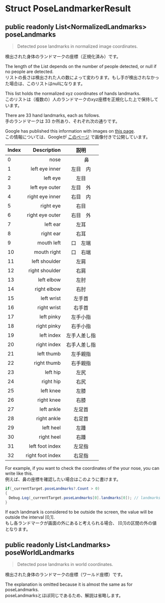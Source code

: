 # Struct PoseLandmarkerResult

## public readonly List\<NormalizedLandmarks> poseLandmarks

> Detected pose landmarks in normalized image coordinates.

検出された身体のランドマークの座標（正規化済み）です。  

The length of the List depends on the number of people detected, or null if no people are detected.  
リストの長さは検出された人の数によって変わります。もし手が検出されなかった場合は、このリストはnullになります。  

This list holds the normalized xyz coordinates of hands landmarks.  
このリストは（複数の）人のランドマークのxyz座標を正規化した上で保持しています。  

There are 33 hand landmarks, each as follows.  
手のランドマークは 33 か所あり、それぞれ次の通りです。

Google has published this information with images on [this page](https://chuoling.github.io/mediapipe/solutions/pose.html).  
この情報については、Googleが [このページ](https://chuoling.github.io/mediapipe/solutions/pose.html) で画像付きで公開しています。

| Index |    Description    |     説明　 　|
|:------|------------------:|:-----------:|
|    0  | nose              |　　 鼻　　　 |
|    1  | left  eye inner   | 左目　内　　 |
|    2  | left  eye         | 左目　　　　 |
|    3  | left  eye outer   | 左目　外　　 |
|    4  | right eye inner   | 右目　内　　 |
|    5  | right eye         | 右目　　　　 |
|    6  | right eye outer   | 右目　外　　 |
|    7  | left  ear         | 左耳 　　　　|
|    8  | right ear         | 右耳　　　　 |
|    9  | mouth left        | 口　左端　　 |
|   10  | mouth right       | 口　右端　　 |
|   11  | left  shoulder    | 左肩　　　　 |
|   12  | right shoulder    | 右肩　　　　 |
|   13  | left  elbow       | 左肘　　　　 |
|   14  | right elbow       | 右肘　　　　 |
|   15  | left  wrist       | 左手首　　　 |
|   16  | right wrist       | 右手首　　　 |
|   17  | left  pinky       | 左手小指　　 |
|   18  | right pinky       | 右手小指　　 |
|   19  | left  index       | 左手人差し指 |
|   20  | right index       | 右手人差し指 |
|   21  | left  thumb       | 左手親指 　　|
|   22  | right thumb       | 右手親指 　　|
|   23  | left  hip         | 左尻 　　　　|
|   24  | right hip         | 右尻 　　　　|
|   25  | left  knee        | 左膝 　　　　|
|   26  | right knee        | 右膝 　　　　|
|   27  | left  ankle       | 左足首　　　 |
|   28  | right ankle       | 右足首　　　 |
|   29  | left  heel        | 左踵 　　　　|
|   30  | right heel        | 右踵 　　　　|
|   31  | left  foot index  | 左足指 　　　|
|   32  | right foot index  | 右足指 　　　|

For example, if you want to check the coordinates of the your nose, you can write like this.  
例えば、鼻の座標を確認したい場合はこのように書けます。

```csharp
if(_currentTarget.poseLandmarks?.Count > 0)
{
　Debug.Log(_currentTarget.poseLandmarks[0].landmarks[0]); // landmarks[0] = nose
}
```

If each landmark is considered to be outside the screen, the value will be outside the interval [0,1].  
もし各ランドマークが画面の外にあると考えられる場合、 [0,1]の区間の外の値となります。

## public readonly List\<Landmarks> poseWorldLandmarks

> Detected pose landmarks in world coordinates.

検出された身体のランドマークの座標（ワールド座標）です。  

The explanation is omitted because it is almost the same as for poseLandmarks.  
poseLandmarksとほぼ同じであるため、解説は省略します。　　
